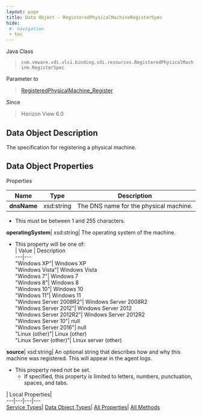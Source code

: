 ```yaml
---
layout: page
title: Data Object - RegisteredPhysicalMachineRegisterSpec
hide:
 #- navigation
 - toc
---
```






Java Class  
> `com.vmware.vdi.vlsi.binding.vdi.resources.RegisteredPhysicalMachine.RegisterSpec`

Parameter to  
> [RegisteredPhysicalMachine_Register](vdi.resources.RegisteredPhysicalMachine.md#register)

Since  
> Horizon View 6.0


## Data Object Description 

The specification for registering a physical machine. 

## Data Object Properties

Properties

Name |  Type |  Description   
---|---|---  
**dnsName**|  xsd:string|  The DNS name for the physical machine.   


  * This must be between 1 and 255 characters. 

  
**operatingSystem**|  xsd:string|  The operating system of the machine.   


  * This property will be one of:  
|  Value |  Description   
---|---  
"Windows XP"| Windows XP  
"Windows Vista"| Windows Vista  
"Windows 7"| Windows 7  
"Windows 8"| Windows 8  
"Windows 10"| Windows 10  
"Windows 11"| Windows 11  
"Windows Server 2008R2"| Windows Server 2008R2  
"Windows Server 2012"| Windows Server 2012  
"Windows Server 2012R2"| Windows Server 2012R2  
"Windows Server 10"| null  
"Windows Server 2016"| null  
"Linux (other)"| Linux (other)  
"Linux Server (other)"| Linux server (other)  

  
**source**|  xsd:string|  An optional string that describes how and why this machine was registered. This will appear in the agent logs.   


* This property need not be set.
  * If specified, this property is limited to letters, numbers, punctuation, spaces, and tabs. 

  
  
  
 | Local Properties|   
---|---|---|---  
[Service Types](index-mo_types.md)| [Data Object Types](index-do_types.md)| [All Properties](index-properties.md)| [All Methods](index-methods.md)  
  
  
